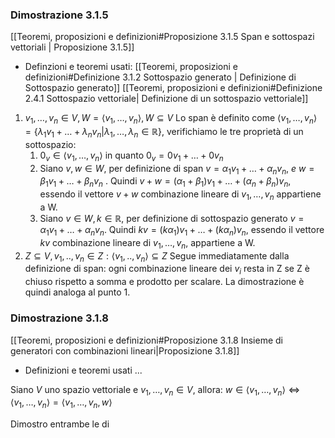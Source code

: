### Dimostrazione 3.1.5
[[Teoremi, proposizioni e definizioni#Proposizione 3.1.5 Span e sottospazi vettoriali | Proposizione 3.1.5]]

* Definzioni e teoremi usati:
 [[Teoremi, proposizioni e definizioni#Definizione 3.1.2 Sottospazio generato | Definizione di Sottospazio generato]]
 [[Teoremi, proposizioni e definizioni#Definizione 2.4.1 Sottospazio vettoriale| Definizione di un sottospazio vettoriale]]
 

1) $v_1,\dots,v_n \in V, W = \langle v_1,\dots,v_n\rangle, W \subseteq V$
	Lo span è definito come $\langle v_1,\dots,v_n\rangle = \{\lambda_1v_1 + \dots+\lambda_nv_n | \lambda_1,\dots,\lambda_n \in \mathbb{R} \}$, verifichiamo le tre proprietà di un sottospazio:
	1) $0_v \in \langle v_1,\dots,v_n\rangle$ in quanto $0_v = 0v_1+\dots+0v_n$
	2) Siano $v,w \in W$, per definizione di span $v = \alpha_1v_1+\dots+\alpha_nv_n, \ e \ w = \beta_1v_1+\dots+\beta_nv_n$ . Quindi $v+w = (\alpha_1+\beta_1)v_1+\dots+(\alpha_n + \beta_n)v_n$, essendo il vettore $v+w$ combinazione lineare di $v_1,\dots,v_n$ appartiene a W.
	3) Siano $v \in W, k \in \mathbb{R}$, per definizione di sottospazio generato $v = \alpha_1v_1+\dots+\alpha_nv_n$. Quindi $kv = (k\alpha_1)v_1+\dots+(k\alpha_n)v_n$, essendo il vettore $kv$ combinazione lineare di $v_1,\dots,v_n$, appartiene a W.
2) $Z\subseteq V, v_1,..,v_n \in Z: \langle v_1,..,v_n\rangle \subseteq Z$
	Segue immediatamente dalla definizione di span: ogni combinazione lineare dei $v_i$ resta in Z se Z è chiuso rispetto a somma e prodotto per scalare.  La dimostrazione è quindi analoga al punto 1.

### Dimostrazione 3.1.8
[[Teoremi, proposizioni e definizioni#Proposizione 3.1.8 Insieme di generatori con combinazioni lineari|Proposizione 3.1.8]]

* Definizioni e teoremi usati
...

Siano $V$ uno spazio vettoriale e $v_1,\dots,v_n \in V$, allora: $w\in \langle v_1,\dots,v_n\rangle \iff \langle v_1,\dots,v_n\rangle=\langle v_1,\dots,v_n,w\rangle$

Dimostro entrambe le di
